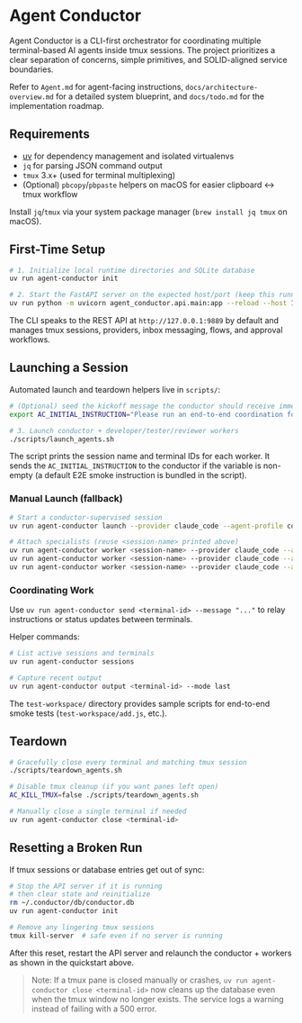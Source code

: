 # Agent Conductor

Agent Conductor is a CLI-first orchestrator for coordinating multiple terminal-based AI agents inside tmux sessions. The project prioritizes a clear separation of concerns, simple primitives, and SOLID-aligned service boundaries.

Refer to `Agent.md` for agent-facing instructions, `docs/architecture-overview.md` for a detailed system blueprint, and `docs/todo.md` for the implementation roadmap.

## Requirements

- [uv](https://docs.astral.sh/uv/) for dependency management and isolated virtualenvs
- `jq` for parsing JSON command output
- `tmux` 3.x+ (used for terminal multiplexing)
- (Optional) `pbcopy`/`pbpaste` helpers on macOS for easier clipboard ↔ tmux workflow

Install `jq`/`tmux` via your system package manager (`brew install jq tmux` on macOS).

## First-Time Setup

```bash
# 1. Initialize local runtime directories and SQLite database
uv run agent-conductor init

# 2. Start the FastAPI server on the expected host/port (keep this running)
uv run python -m uvicorn agent_conductor.api.main:app --reload --host 127.0.0.1 --port 9889
```

The CLI speaks to the REST API at `http://127.0.0.1:9889` by default and manages tmux sessions, providers, inbox messaging, flows, and approval workflows.

## Launching a Session

Automated launch and teardown helpers live in `scripts/`:

```bash
# (Optional) seed the kickoff message the conductor should receive immediately after launch
export AC_INITIAL_INSTRUCTION="Please run an end-to-end coordination for the test workspace."

# 3. Launch conductor + developer/tester/reviewer workers
./scripts/launch_agents.sh
```

The script prints the session name and terminal IDs for each worker. It sends the `AC_INITIAL_INSTRUCTION` to the conductor if the variable is non-empty (a default E2E smoke instruction is bundled in the script).

### Manual Launch (fallback)

```bash
# Start a conductor-supervised session
uv run agent-conductor launch --provider claude_code --agent-profile conductor

# Attach specialists (reuse <session-name> printed above)
uv run agent-conductor worker <session-name> --provider claude_code --agent-profile developer
uv run agent-conductor worker <session-name> --provider claude_code --agent-profile tester
uv run agent-conductor worker <session-name> --provider claude_code --agent-profile reviewer
```

### Coordinating Work

Use `uv run agent-conductor send <terminal-id> --message "..."` to relay instructions or status updates between terminals.

Helper commands:

```bash
# List active sessions and terminals
uv run agent-conductor sessions

# Capture recent output
uv run agent-conductor output <terminal-id> --mode last
```

The `test-workspace/` directory provides sample scripts for end-to-end smoke tests (`test-workspace/add.js`, etc.).

## Teardown

```bash
# Gracefully close every terminal and matching tmux session
./scripts/teardown_agents.sh

# Disable tmux cleanup (if you want panes left open)
AC_KILL_TMUX=false ./scripts/teardown_agents.sh

# Manually close a single terminal if needed
uv run agent-conductor close <terminal-id>
```

## Resetting a Broken Run

If tmux sessions or database entries get out of sync:

```bash
# Stop the API server if it is running
# then clear state and reinitialize
rm ~/.conductor/db/conductor.db
uv run agent-conductor init

# Remove any lingering tmux sessions
tmux kill-server  # safe even if no server is running
```

After this reset, restart the API server and relaunch the conductor + workers as shown in the quickstart above.

> Note: If a tmux pane is closed manually or crashes, `uv run agent-conductor close <terminal-id>` now cleans up the database even when the tmux window no longer exists. The service logs a warning instead of failing with a 500 error.
